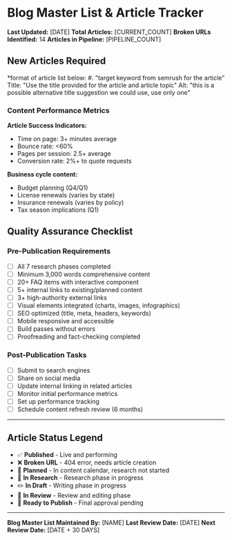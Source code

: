 # Blog Master List & Article Tracker

**Last Updated:** [DATE]
**Total Articles:** [CURRENT_COUNT]
**Broken URLs Identified:** 14
**Articles in Pipeline:** [PIPELINE_COUNT]

## New Articles Required
*format of article list below: 
#. "target keyword from semrush for the article" 
Title: "Use the title provided for the article and article topic"
Alt: "this is a possible alternative title suggestion we could use, use only one"


### Content Performance Metrics
**Article Success Indicators:**
- Time on page: 3+ minutes average
- Bounce rate: <60%
- Pages per session: 2.5+ average
- Conversion rate: 2%+ to quote requests

**Business cycle content:**
- Budget planning (Q4/Q1)
- License renewals (varies by state)
- Insurance renewals (varies by policy)
- Tax season implications (Q1)

## Quality Assurance Checklist

### Pre-Publication Requirements
- [ ] All 7 research phases completed
- [ ] Minimum 3,000 words comprehensive content
- [ ] 20+ FAQ items with interactive component
- [ ] 5+ internal links to existing/planned content
- [ ] 3+ high-authority external links
- [ ] Visual elements integrated (charts, images, infographics)
- [ ] SEO optimized (title, meta, headers, keywords)
- [ ] Mobile responsive and accessible
- [ ] Build passes without errors
- [ ] Proofreading and fact-checking completed

### Post-Publication Tasks
- [ ] Submit to search engines
- [ ] Share on social media
- [ ] Update internal linking in related articles
- [ ] Monitor initial performance metrics
- [ ] Set up performance tracking
- [ ] Schedule content refresh review (6 months)

---

## Article Status Legend
- ✅ **Published** - Live and performing
- ❌ **Broken URL** - 404 error, needs article creation
- 📅 **Planned** - In content calendar, research not started
- 🔬 **In Research** - Research phase in progress
- ✏️ **In Draft** - Writing phase in progress
- 👀 **In Review** - Review and editing phase
- 🚀 **Ready to Publish** - Final approval pending

---

**Blog Master List Maintained By:** [NAME]
**Last Review Date:** [DATE]
**Next Review Date:** [DATE + 30 DAYS]